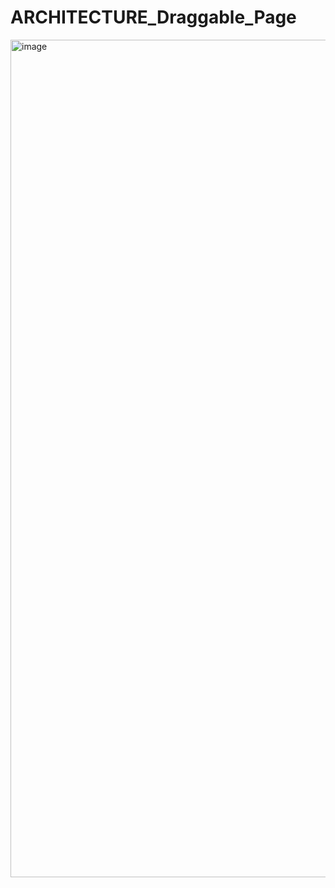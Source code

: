 # ARCHITECTURE_Draggable_Page
<img width="2555" height="1340" alt="image" src="https://github.com/user-attachments/assets/277404ee-0a3f-44c0-adef-26939bda020e" />
